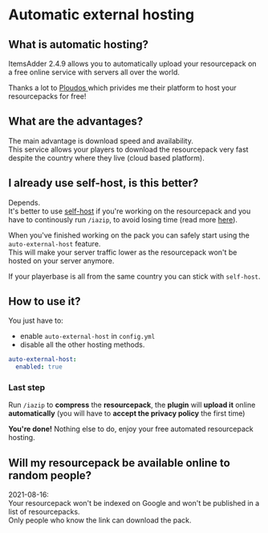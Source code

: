 # Automatic external hosting

## What is automatic hosting?

ItemsAdder 2.4.9 allows you to automatically upload your resourcepack on a free online service with servers all over the world.

Thanks a lot to [Ploudos ](https://ploudos.com/it/)which privides me their platform to host your resourcepacks for free!

## What are the advantages?

The main advantage is download speed and availability.  
This service allows your players to download the resourcepack very fast despite the country where they live \(cloud based platform\).

## I already use self-host, is this better?

Depends.  
It's better to use [self-host](resourcepack-self-hosting.md) if you're working on the resourcepack and you have to continously run `/iazip`, to avoid losing time \(read more [here](../tips-for-fastest-usage.md)\).

When you've finished working on the pack you can safely start using the `auto-external-host` feature.  
This will make your server traffic lower as the resourcepack won't be hosted on your server anymore.

If your playerbase is all from the same country you can stick with `self-host`.

## How to use it?

You just have to:

* enable `auto-external-host` in `config.yml` 
* disable all the other hosting methods.

```yaml
auto-external-host:
  enabled: true
```

### Last step

Run `/iazip` to **compress** the **resourcepack**, the **plugin** will **upload it** online **automatically** \(you will have to **accept the privacy policy** the first time\)

**You're done!** Nothing else to do, enjoy your free automated resourcepack hosting.

## Will my resourcepack be available online to random people?

2021-08-16:   
Your resourcepack won't be indexed on Google and won't be published in a list of resourcepacks.  
Only people who know the link can download the pack.

